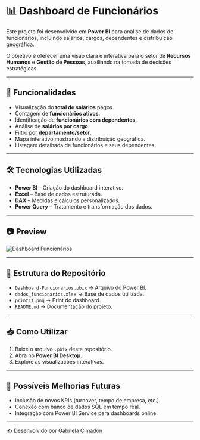 # 📊 Dashboard de Funcionários

Este projeto foi desenvolvido em **Power BI** para análise de dados de funcionários, incluindo salários, cargos, dependentes e distribuição geográfica.  

O objetivo é oferecer uma visão clara e interativa para o setor de **Recursos Humanos** e **Gestão de Pessoas**, auxiliando na tomada de decisões estratégicas.  

---

## 🚀 Funcionalidades

- Visualização do **total de salários** pagos.
- Contagem de **funcionários ativos**.
- Identificação de **funcionários com dependentes**.
- Análise de **salários por cargo**.
- Filtro por **departamento/setor**.
- Mapa interativo mostrando a distribuição geográfica.
- Listagem detalhada de funcionários e seus dependentes.

---

## 🛠️ Tecnologias Utilizadas

- **Power BI** – Criação do dashboard interativo.  
- **Excel** – Base de dados estruturada.  
- **DAX** – Medidas e cálculos personalizados.  
- **Power Query** – Tratamento e transformação dos dados.  

---

## 📷 Preview

![Dashboard Funcionários](print1f.png)

---

## 📂 Estrutura do Repositório

- `Dashboard-Funcionarios.pbix` → Arquivo do Power BI.  
- `dados_funcionarios.xlsx` → Base de dados utilizada.  
- `print1f.png` → Print do dashboard.  
- `README.md` → Documentação do projeto.  

---

## 📥 Como Utilizar

1. Baixe o arquivo `.pbix` deste repositório.  
2. Abra no **Power BI Desktop**.  
3. Explore as visualizações interativas.  

---

## 📌 Possíveis Melhorias Futuras

- Inclusão de novos KPIs (turnover, tempo de empresa, etc.).  
- Conexão com banco de dados SQL em tempo real.  
- Integração com Power BI Service para dashboards online.  

---

✍️ Desenvolvido por [Gabriela Cimadon](https://www.linkedin.com/in/gabrielacimadon/)  
